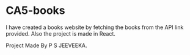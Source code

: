 # CA5-books
I have created a books website by fetching the books from the API link provided. Also the project is made in React. 

Project Made By P S JEEVEEKA.
